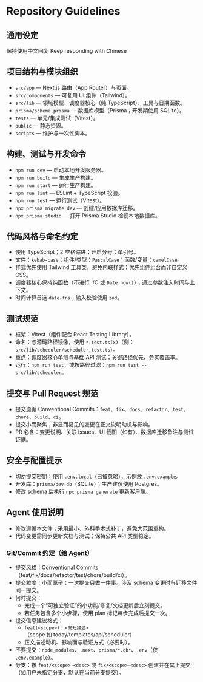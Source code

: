 # Repository Guidelines

## 通用设定
保持使用中文回复 Keep responding with Chinese

## 项目结构与模块组织
- `src/app` — Next.js 路由（App Router）与页面。
- `src/components` — 可复用 UI 组件（Tailwind）。
- `src/lib` — 领域模型、调度器核心（纯 TypeScript）、工具与日期函数。
- `prisma/schema.prisma` — 数据库模型（Prisma；开发期使用 SQLite）。
- `tests` — 单元/集成测试（Vitest）。
- `public` — 静态资源。
- `scripts` — 维护与一次性脚本。

## 构建、测试与开发命令
- `npm run dev` — 启动本地开发服务器。
- `npm run build` — 生成生产构建。
- `npm run start` — 运行生产构建。
- `npm run lint` — ESLint + TypeScript 校验。
- `npm run test` — 运行测试（Vitest）。
- `npx prisma migrate dev` — 创建/应用数据库迁移。
- `npx prisma studio` — 打开 Prisma Studio 检视本地数据库。

## 代码风格与命名约定
- 使用 TypeScript；2 空格缩进；开启分号；单引号。
- 文件：`kebab-case`；组件/类型：`PascalCase`；函数/变量：`camelCase`。
- 样式优先使用 Tailwind 工具类，避免内联样式；优先组件组合而非自定义 CSS。
- 调度器核心保持纯函数（不进行 I/O 或 `Date.now()`）；通过参数注入时间与上下文。
- 时间计算首选 `date-fns`；输入校验使用 `zod`。

## 测试规范
- 框架：Vitest（组件配合 React Testing Library）。
- 命名：与源码路径镜像，使用 `*.test.ts(x)`（例：`src/lib/scheduler/scheduler.test.ts`）。
- 重点：调度器核心单测与基础 API 测试；关键路径优先、务实覆盖率。
- 运行：`npm run test`，或按路径过滤：`npm run test -- src/lib/scheduler`。

## 提交与 Pull Request 规范
- 提交遵循 Conventional Commits：`feat`、`fix`、`docs`、`refactor`、`test`、`chore`、`build`、`ci`。
- 提交小而聚焦；非显而易见的变更在正文说明动机与影响。
- PR 必含：变更说明、关联 issues、UI 截图（如有）、数据库迁移备注与测试证据。

## 安全与配置提示
- 切勿提交密钥；使用 `.env.local`（已被忽略），示例放 `.env.example`。
- 开发库：`prisma/dev.db`（SQLite）；生产建议使用 Postgres。
- 修改 schema 后执行 `npx prisma generate` 更新客户端。

## Agent 使用说明
- 修改遵循本文件；采用最小、外科手术式补丁，避免大范围重构。
- 代码变更需同步更新文档与测试；保持公共 API 类型稳定。

### Git/Commit 约定（给 Agent）
- 提交风格：Conventional Commits（feat/fix/docs/refactor/test/chore/build/ci）。
- 提交粒度：小而原子；一次提交只做一件事。涉及 schema 变更时与迁移文件同一提交。
- 何时提交：
  - 完成一个“可独立验证”的小功能/修复/文档更新后立刻提交。
  - 若任务包含多个小步骤，使用 plan 标记每步完成后提交一次。
- 提交信息建议格式：
  - `feat(<scope>): <简短描述>`（scope 如 today/templates/api/scheduler）
  - 正文描述动机、影响面与验证方式（必要时）。
- 不要提交：`node_modules`、`.next`、`prisma/*.db*`、`.env`（仅 `.env.example`）。
- 分支：按 `feat/<scope>-<desc>` 或 `fix/<scope>-<desc>` 创建并在其上提交（如用户未指定分支，默认在当前分支提交）。
